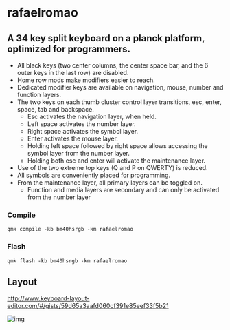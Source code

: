 # rafaelromao

## A 34 key split keyboard on a planck platform, optimized for programmers.

- All black keys (two center columns, the center space bar, and the 6 outer keys in the last row) are disabled.
- Home row mods make modifiers easier to reach.
- Dedicated modifier keys are available on navigation, mouse, number and function layers.
- The two keys on each thumb cluster control layer transitions, esc, enter, space, tab and backspace.
  - Esc activates the navigation layer, when held.
  - Left space activates the number layer.
  - Right space activates the symbol layer.
  - Enter activates the mouse layer.
  - Holding left space followed by right space allows accessing the symbol layer from the number layer.
  - Holding both esc and enter will activate the maintenance layer.
- Use of the two extreme top keys (Q and P on QWERTY) is reduced.
- All symbols are conveniently placed for programming.
- From the maintenance layer, all primary layers can be toggled on.
  - Function and media layers are secondary and can only be activated from the number layer

### Compile

`qmk compile -kb bm40hsrgb -km rafaelromao`

### Flash

`qmk flash -kb bm40hsrgb -km rafaelromao`

## Layout

http://www.keyboard-layout-editor.com/#/gists/59d65a3aafd060cf391e85eef33f5b21

![img](https://i.imgur.com/Xo5Fadh.png)
